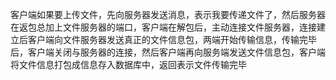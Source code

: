 客户端如果要上传文件，先向服务器发送消息，表示我要传递文件了，然后服务器在返包总加上文件服务器的端口，客户端在解包后，主动连接文件服务器，连接建立后客户端向文件服务器发送真正的文件信息包，两端开始传输信息，传输完毕后，客户端关闭与服务器的连接，然后客户端再向服务端发送文件信息包，客户端将文件信息打包成信息存入数据库中，返回表示文件传输完毕
